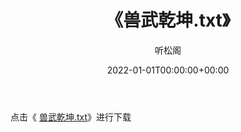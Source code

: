 ﻿---
title:  《兽武乾坤.txt》
date:   2022-01-01T00:00:00+00:00
author: 听松阁
layout: post
permalink: /兽武乾坤/
categories: 小说
tags: [小说]
---

点击《 [兽武乾坤.txt](http://img.660000.xyz/bookstukust/book/bntxt/10/兽武乾坤.txt)》进行下载